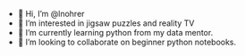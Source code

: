 - 👋 Hi, I’m @lnohrer
- 👀 I’m interested in jigsaw puzzles and reality TV
- 🌱 I’m currently learning python from my data mentor.
- 💞️ I’m looking to collaborate on beginner python notebooks.

<!---
lnohrer/lnohrer is a ✨ special ✨ repository because its `README.md` (this file) appears on your GitHub profile.
You can click the Preview link to take a look at your changes.
--->

